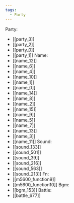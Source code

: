 ```yaml
---
tags:
  - Party
---
```

Party:
- [[party_3]]
- [[party_2]]
- [[party_0]]
- [[party_1]]
Name:
- [[name_12]]
- [[name_6]]
- [[name_4]]
- [[name_10]]
- [[name_1]]
- [[name_0]]
- [[name_14]]
- [[name_8]]
- [[name_2]]
- [[name_15]]
- [[name_9]]
- [[name_5]]
- [[name_7]]
- [[name_13]]
- [[name_3]]
- [[name_11]]
Sound:
- [[sound_133]]
- [[sound_501]]
- [[sound_39]]
- [[sound_216]]
- [[sound_563]]
- [[sound_213]]
Fn:
- [[m5600_function9]]
- [[m5600_function10]]
Bgm:
- [[bgm_153]]
Battle:
- [[battle_677]]
